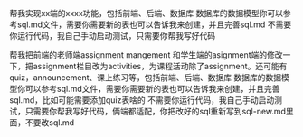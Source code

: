 帮我实现xx端的xxxx功能，包括前端、后端、数据库
数据库的数据模型你可以参考sql.md文件，需要你需要新的表也可以告诉我来创建，并且完善sql.md
不需要你运行代码，我自己手动启动测试，只需要你帮我写好代码

帮我把前端的老师端assignment mangement 和学生端的asignment端的修改一下，把assignment栏目改为activities，为课程活动除了assignment。还可能有quiz，announcement、课上练习等，包括前端、后端、数据库
数据库的数据模型你可以参考sql.md文件，需要你需要新的表也可以告诉我来创建，并且完善sql.md，比如可能需要添加quiz表啥的
不需要你运行代码，我自己手动启动测试，只需要你帮我写好代码，俩端都适配，你把改好的sql重新写到sql-new.md里面，不要改sql.md